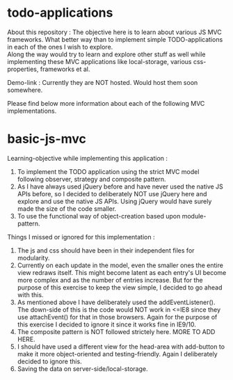 todo-applications
=================


About this repository : 
The objective here is to learn about various JS MVC frameworks. What better way than to implement simple TODO-applications in each of the ones I wish to explore. <br>
Along the way would try to learn and explore other stuff as well while implementing these MVC applications like local-storage, various css-properties, frameworks
et al. 

Demo-link : 
Currently they are NOT hosted. Would host them soon somewhere. 


Please find below more information about each of the following MVC implementations. 


basic-js-mvc
============

Learning-objective while implementing this application : 

1) To implement the TODO application using the strict MVC model following observer, strategy and composite pattern. <br>
2) As I have always used jQuery before and have never used the native JS APIs before, so I decided to deliberately NOT use jQuery here and explore and use
	the native JS APIs. Using jQuery would have surely made the size of the code smaller. <br>
3) To use the functional way of object-creation based upon module-pattern. <br>


Things I missed or ignored for this implementation :

1) The js and css should have been in their independent files for modularity.<br>
2) Currently on each update in the model, even the smaller ones the entire view redraws itself. This might become latent as each entry's UI become more complex
   and as the number of entries increase. But for the purpose of this exercise to keep the view simple, I decided to go ahead with this.<br>
3) As mentioned above I have deliberately used the addEventListener(). The down-side of this is the code would NOT work in <=IE8 since they use attachEvent() for 
	that in those browsers. Again for the purpose of this exercise I decided to ignore it since it works fine in IE9/10.<br>
4) The composite pattern is NOT followed strictely here. MORE TO ADD HERE. <br>
5) I should have used a different view for the head-area with add-button to make it more object-oriented and testing-friendly. Again I deliberately decided to 
	ignore this. <br>
6) Saving the data on server-side/local-storage. <br>